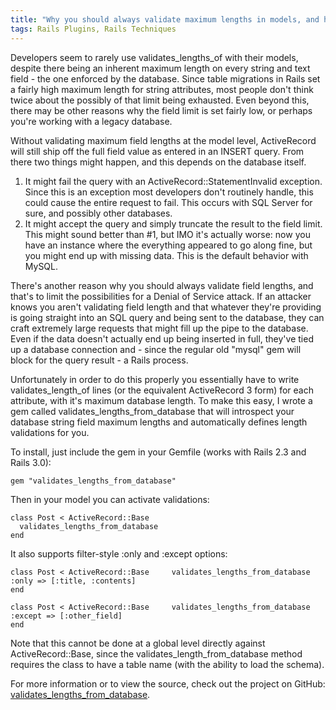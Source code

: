 ```yaml
---
title: "Why you should always validate maximum lengths in models, and how to do so easily"
tags: Rails Plugins, Rails Techniques
---
```


Developers seem to rarely use validates_lengths_of with their models, despite there being an inherent maximum length on every string and text field - the one enforced by the database. Since table migrations in Rails set a fairly high maximum length for string attributes, most people don't think twice about the possibly of that limit being exhausted. Even beyond this, there may be other reasons why the field limit is set fairly low, or perhaps you're working with a legacy database.

Without validating maximum field lengths at the model level, ActiveRecord will still ship off the full field value as entered in an INSERT query. From there two things might happen, and this depends on the database itself.

1. It might fail the query with an ActiveRecord::StatementInvalid exception. Since this is an exception most developers don't routinely handle, this could cause the entire request to fail. This occurs with SQL Server for sure, and possibly other databases.
2. It might accept the query and simply truncate the result to the field limit. This might sound better than #1, but IMO it's actually worse: now you have an instance where the everything appeared to go along fine, but you might end up with missing data. This is the default behavior with MySQL.

There's another reason why you should always validate field lengths, and that's to limit the possibilities for a Denial of Service attack. If an attacker knows you aren't validating field length and that whatever they're providing is going straight into an SQL query and being sent to the database, they can craft extremely large requests that might fill up the pipe to the database. Even if the data doesn't actually end up being inserted in full, they've tied up a database connection and - since the regular old "mysql" gem will block for the query result - a Rails process.

Unfortunately in order to do this properly you essentially have to write validates_length_of lines (or the equivalent ActiveRecord 3 form) for each attribute, with it's maximum database length. To make this easy, I wrote a gem called validates_lengths_from_database that will introspect your database string field maximum lengths and automatically defines length validations for you.

To install, just include the gem in your Gemfile (works with Rails 2.3 and Rails 3.0):

    gem "validates_lengths_from_database"

Then in your model you can activate validations:

    class Post < ActiveRecord::Base
      validates_lengths_from_database
    end
  
It also supports filter-style :only and :except options:

    class Post < ActiveRecord::Base     validates_lengths_from_database :only => [:title, :contents]
    end

    class Post < ActiveRecord::Base     validates_lengths_from_database :except => [:other_field]
    end

Note that this cannot be done at a global level directly against ActiveRecord::Base, since the validates_length_from_database method requires the class to have a table name (with the ability to load the schema).

For more information or to view the source, check out the project on GitHub: [validates_lengths_from_database](http://github.com/rubiety/validates_lengths_from_database).
